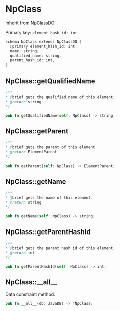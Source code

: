 # NpClass

Inherit from [NpClassDO](./NpClassDO.md)

Primary key: `element_hash_id: int`

```rust
schema NpClass extends NpClassDO {
  @primary element_hash_id: int,
  name: string,
  qualified_name: string,
  parent_hash_id: int,
}
```
## NpClass::getQualifiedName

```java
/**
* @brief gets the qualified name of this element.
* @return string
*/
```
```rust
pub fn getQualifiedName(self: NpClass) -> string;
```
## NpClass::getParent

```java
/**
* @brief gets the parent of this element.
* @return ElementParent
*/
```
```rust
pub fn getParent(self: NpClass) -> ElementParent;
```
## NpClass::getName

```java
/**
* @brief gets the name of this element.
* @return string
*/
```
```rust
pub fn getName(self: NpClass) -> string;
```
## NpClass::getParentHashId

```java
/**
* @brief gets the parent hash id of this element.
* @return int
*/
```
```rust
pub fn getParentHashId(self: NpClass) -> int;
```
## NpClass::\_\_all\_\_

Data constraint method.

```rust
pub fn __all__(db: JavaDB) -> *NpClass;
```
